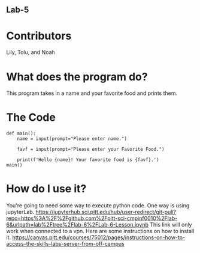 ## Lab-5
# Contributors 
Lily, Tolu, and Noah
# What does the program do?
This program takes in a name and your favorite food and prints them.
# The Code 
    def main():
        name = input(prompt="Please enter name.")

        favf = input(prompt="Please enter your Favorite Food.")

        print(f'Hello {name}! Your favorite food is {favf}.')
    main()
 # How do I use it?
 You're going to need some way to execute python code. One way is using jupyterLab. https://jupyterhub.sci.pitt.edu/hub/user-redirect/git-pull?repo=https%3A%2F%2Fgithub.com%2Fpitt-sci-cmpinf0010%2Flab-6&urlpath=lab%2Ftree%2Flab-6%2FLab-6-Lesson.ipynb
 This link will only work when connected to a vpn. Here are some instructions on how to install it.
 https://canvas.pitt.edu/courses/75012/pages/instructions-on-how-to-access-the-skills-labs-server-from-off-campus
 


